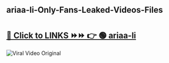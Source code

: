 
 ## ariaa-li-Only-Fans-Leaked-Videos-Files

# <h2><a href="https://mediaupload.pro?ariaa-li">🔗 Click to LINKS ⏩⏩ 👉 🟢 ariaa-li </a></h2>

<a href="https://mediaupload.pro?ariaa-li" rel="nofollow" data-target="animated-image.originalLink"><img src="https://i.ibb.co.com/xMMVF88/686577567.gif" alt="Viral Video Original" style="max-width: 100%; display: inline-block;" data-target="animated-image.originalImage"></a>